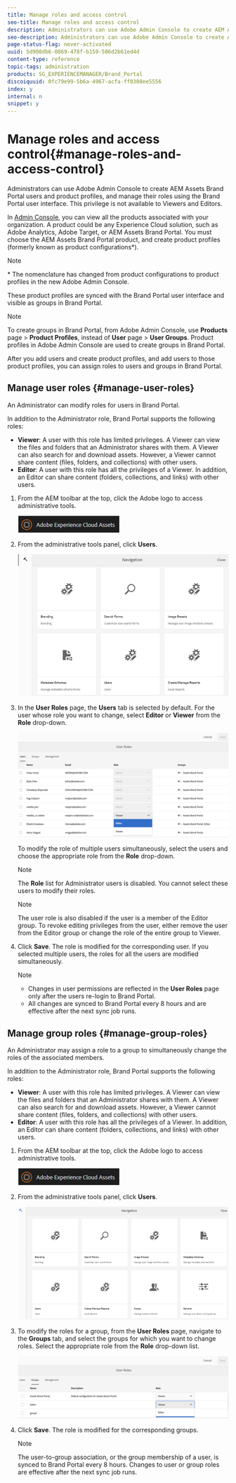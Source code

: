 ```yaml
---
title: Manage roles and access control
seo-title: Manage roles and access control
description: Administrators can use Adobe Admin Console to create AEM Assets Brand Portal users and product profiles, and manage their roles using the Brand Portal user interface. This privilege is not available to Viewers and Editors.
seo-description: Administrators can use Adobe Admin Console to create AEM Assets Brand Portal users and product profiles, and manage their roles using the Brand Portal user interface. This privilege is not available to Viewers and Editors.
page-status-flag: never-activated
uuid: 5d908db6-0869-478f-b159-506d2b61ed4d
content-type: reference
topic-tags: administration
products: SG_EXPERIENCEMANAGER/Brand_Portal
discoiquuid: 0fc79e99-5b6a-4967-acfa-ff0308ee5556
index: y
internal: n
snippet: y
---
```


# Manage roles and access control{#manage-roles-and-access-control}

Administrators can use Adobe Admin Console to create AEM Assets Brand Portal users and product profiles, and manage their roles using the Brand Portal user interface. This privilege is not available to Viewers and Editors.

In [Admin Console](http://adminconsole.adobe.com/enterprise/overview), you can view all the products associated with your organization. A product could be any Experience Cloud solution, such as Adobe Analytics, Adobe Target, or AEM Assets Brand Portal. You must choose the AEM Assets Brand Portal product, and create product profiles (formerly known as product configurations&#42;).

>[!NOTE]
>
>&#42; The nomenclature has changed from product configurations to product profiles in the new Adobe Admin Console.

These product profiles are synced with the Brand Portal user interface and visible as groups in Brand Portal.

>[!NOTE]
>
>To create groups in Brand Portal, from Adobe Admin Console, use **Products** page &gt; **Product Profiles**, instead of **User** page &gt; **User Groups**. Product profiles in Adobe Admin Console are used to create groups in Brand Portal.

After you add users and create product profiles, and add users to those product profiles, you can assign roles to users and groups in Brand Portal.

## Manage user roles {#manage-user-roles}

An Administrator can modify roles for users in Brand Portal.

In addition to the Administrator role, Brand Portal supports the following roles:

* **Viewer**: A user with this role has limited privileges. A Viewer can view the files and folders that an Administrator shares with them. A Viewer can also search for and download assets. However, a Viewer cannot share content (files, folders, and collections) with other users.
* **Editor**: A user with this role has all the privileges of a Viewer. In addition, an Editor can share content (folders, collections, and links) with other users.

1. From the AEM toolbar at the top, click the Adobe logo to access administrative tools.

   ![](assets/aemlogo.PNG)

1. From the administrative tools panel, click **Users**.

   ![](assets/Admin-tools-panel.png)

1. In the **User Roles** page, the **Users** tab is selected by default. For the user whose role you want to change, select **Editor** or **Viewer** from the **Role** drop-down.

   ![](assets/modify_user_role.png)

   To modify the role of multiple users simultaneously, select the users and choose the appropriate role from the **Role** drop-down.

   >[!NOTE]
   >
   >The **Role** list for Administrator users is disabled. You cannot select these users to modify their roles.

   >[!NOTE]
   >
   >The user role is also disabled if the user is a member of the Editor group. To revoke editing privileges from the user, either remove the user from the Editor group or change the role of the entire group to Viewer.

1. Click **Save**. The role is modified for the corresponding user. If you selected multiple users, the roles for all the users are modified simultaneously.

   >[!NOTE]
   >
   >
   >    
   >    
   >    * Changes in user permissions are reflected in the **User Roles** page only after the users re-login to Brand Portal.
   >    * All changes are synced to Brand Portal every 8 hours and are effective after the next sync job runs. 
   >    
   >

## Manage group roles {#manage-group-roles}

An Administrator may assign a role to a group to simultaneously change the roles of the associated members.

In addition to the Administrator role, Brand Portal supports the following roles:

* **Viewer**: A user with this role has limited privileges. A Viewer can view the files and folders that an Administrator shares with them. A Viewer can also search for and download assets. However, a Viewer cannot share content (files, folders, and collections) with other users.
* **Editor**: A user with this role has all the privileges of a Viewer. In addition, an Editor can share content (folders, collections, and links) with other users.

1. From the AEM toolbar at the top, click the Adobe logo to access administrative tools.

   ![](assets/aemlogo.PNG)

1. From the administrative tools panel, click **Users**.

   ![](assets/Admin-tools-panel-1.png)

1. To modify the roles for a group, from the **User Roles** page, navigate to the **Groups** tab, and select the groups for which you want to change roles. Select the appropriate role from the **Role** drop-down list.

   ![](assets/modify_role_group.png)

1. Click **Save**. The role is modified for the corresponding groups.

   >[!NOTE]
   >
   >The user-to-group association, or the group membership of a user, is synced to Brand Portal every 8 hours. Changes to user or group roles are effective after the next sync job runs.

